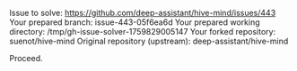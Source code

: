 Issue to solve: https://github.com/deep-assistant/hive-mind/issues/443
Your prepared branch: issue-443-05f6ea6d
Your prepared working directory: /tmp/gh-issue-solver-1759829005147
Your forked repository: suenot/hive-mind
Original repository (upstream): deep-assistant/hive-mind

Proceed.
